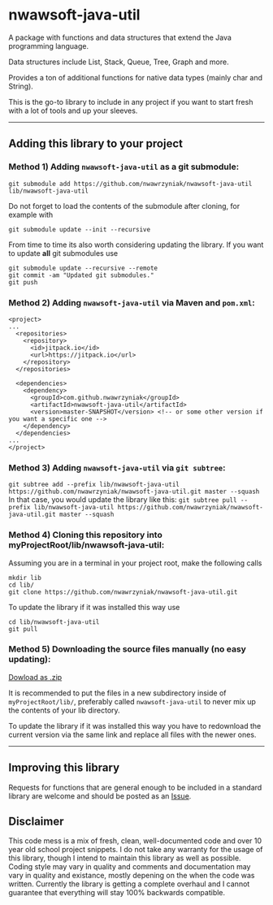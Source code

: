 # nwawsoft-java-util
A package with functions and data structures that extend the Java programming language.

Data structures include List, Stack, Queue, Tree, Graph and more.

Provides a ton of additional functions for native data types (mainly char and String).

This is the go-to library to include in any project if you want to start fresh with a lot of tools and up your sleeves.

---
## Adding this library to your project
### Method 1) Adding ```nwawsoft-java-util``` as a git submodule:
```
git submodule add https://github.com/nwawrzyniak/nwawsoft-java-util lib/nwawsoft-java-util
```
Do not forget to load the contents of the submodule after cloning, for example with 
```
git submodule update --init --recursive
```
From time to time its also worth considering updating the library. If you want to update **all** git submodules use 
```
git submodule update --recursive --remote
git commit -am "Updated git submodules."
git push
```
### Method 2) Adding ```nwawsoft-java-util``` via Maven and ```pom.xml```:
```
<project>
...
  <repositories>
    <repository>
      <id>jitpack.io</id>
      <url>https://jitpack.io</url>
    </repository>
  </repositories>
  
  <dependencies>
    <dependency>
      <groupId>com.github.nwawrzyniak</groupId>
      <artifactId>nwawsoft-java-util</artifactId>
      <version>master-SNAPSHOT</version> <!-- or some other version if you want a specific one -->
    </dependency>
  </dependencies>
...
</project>
```
### Method 3) Adding ```nwawsoft-java-util``` via ```git subtree```:
```git subtree add --prefix lib/nwawsoft-java-util https://github.com/nwawrzyniak/nwawsoft-java-util.git master --squash```
In that case, you would update the library like this:
```git subtree pull --prefix lib/nwawsoft-java-util https://github.com/nwawrzyniak/nwawsoft-java-util.git master --squash```
### Method 4) Cloning this repository into myProjectRoot/lib/nwawsoft-java-util:
Assuming you are in a terminal in your project root, make the following calls
```
mkdir lib
cd lib/
git clone https://github.com/nwawrzyniak/nwawsoft-java-util.git
```
To update the library if it was installed this way use 
```
cd lib/nwawsoft-java-util
git pull
```
### Method 5) Downloading the source files manually (no easy updating):
[Dowload as .zip](https://github.com/nwawrzyniak/nwawsoft-java-util/archive/master.zip)

It is recommended to put the files in a new subdirectory inside of ```myProjectRoot/lib/```, preferably called ```nwawsoft-java-util``` to never mix up the contents of your lib directory.

To update the library if it was installed this way you have to redownload the current version via the same link and replace all files with the newer ones.

---
## Improving this library
Requests for functions that are general enough to be included in a standard library are welcome and should be posted as an [Issue](https://github.com/nwawrzyniak/nwawsoft-java-util/issues).

## Disclaimer
This code mess is a mix of fresh, clean, well-documented code and over 10 year old school project snippets. I do not take any warranty for the usage of this library, though I intend to maintain this library as well as possible. Coding style may vary in quality and comments and documentation may vary in quality and existance, mostly depening on the when the code was written. Currently the library is getting a complete overhaul and I cannot guarantee that everything will stay 100% backwards compatible.
